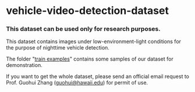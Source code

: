 # vehicle-video-detection-dataset
### This dataset can be used only for research purposes. ###

This dataset contains images under low-environment-light conditions for the purpose of nighttime vehicle detection.

The folder "<a href="./train examples">train examples</a>" contains some samples of our dataset for demonstration.

If you want to get the whole dataset, please send an official email request to Prof. Guohui Zhang (guohui@hawaii.edu) for permit of use.
